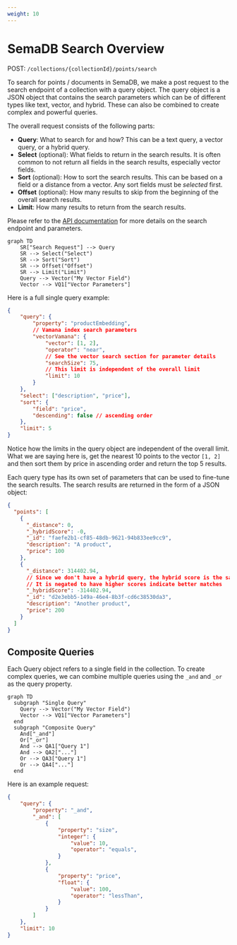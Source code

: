 ```yaml
---
weight: 10
---
```


# SemaDB Search Overview

POST: `/collections/{collectionId}/points/search`

To search for points / documents in SemaDB, we make a post request to the search endpoint of a collection with a query object. The query object is a JSON object that contains the search parameters which can be of different types like text, vector, and hybrid. These can also be combined to create complex and powerful queries.

The overall request consists of the following parts:

- **Query**: What to search for and how? This can be a text query, a vector query, or a hybrid query.
- **Select** (optional): What fields to return in the search results. It is often common to not return all fields in the search results, especially vector fields.
- **Sort** (optional): How to sort the search results. This can be based on a field or a distance from a vector. Any sort fields must be *selected* first.
- **Offset** (optional): How many results to skip from the beginning of the overall search results.
- **Limit**: How many results to return from the search results.

Please refer to the [API documentation](/api-reference.html) for more details on the search endpoint and parameters.

```mermaid
graph TD
    SR["Search Request"] --> Query
    SR --> Select("Select")
    SR --> Sort("Sort")
    SR --> Offset("Offset")
    SR --> Limit("Limit")
    Query --> Vector("My Vector Field")
    Vector --> VQ1["Vector Parameters"]
```

Here is a full single query example:

```json
{
    "query": {
        "property": "productEmbedding",
        // Vamana index search parameters
        "vectorVamana": {
            "vector": [1, 2],
            "operator": "near",
            // See the vector search section for parameter details
            "searchSize": 75,
            // This limit is independent of the overall limit
            "limit": 10 
        }
    },
    "select": ["description", "price"],
    "sort": {
        "field": "price",
        "descending": false // ascending order
    },
    "limit": 5
}
```

Notice how the limits in the query object are independent of the overall limit. What we are saying here is, get the nearest 10 points to the vector `[1, 2]` and then sort them by price in ascending order and return the top 5 results.

Each query type has its own set of parameters that can be used to fine-tune the search results. The search results are returned in the form of a JSON object:

```json
{
  "points": [
    {
      "_distance": 0,
      "_hybridScore": -0,
      "_id": "faefe2b1-cf85-48db-9621-94b833ee9cc9",
      "description": "A product",
      "price": 100
    },
    {
      "_distance": 314402.94,
      // Since we don't have a hybrid query, the hybrid score is the same as the distance
      // It is negated to have higher scores indicate better matches
      "_hybridScore": -314402.94,
      "_id": "d2e3ebb5-149a-46e4-8b3f-cd6c38530da3",
      "description": "Another product",
      "price": 200
    }
  ]
}
```

## Composite Queries

Each Query object refers to a single field in the collection. To create complex queries, we can combine multiple queries using the `_and` and `_or` as the query property.

```mermaid
graph TD
  subgraph "Single Query"
    Query --> Vector("My Vector Field")
    Vector --> VQ1["Vector Parameters"]
  end
  subgraph "Composite Query"
    And["_and"]
    Or["_or"]
    And --> QA1["Query 1"]
    And --> QA2["..."]
    Or --> QA3["Query 1"]
    Or --> QA4["..."]
  end
```

Here is an example request:

```json
{
    "query": {
        "property": "_and",
        "_and": [
            {
                "property": "size",
                "integer": {
                    "value": 10,
                    "operator": "equals",
                }
            },
            {
                "property": "price",
                "float": {
                    "value": 100,
                    "operator": "lessThan",
                }
            }
        ]
    },
    "limit": 10
}
```